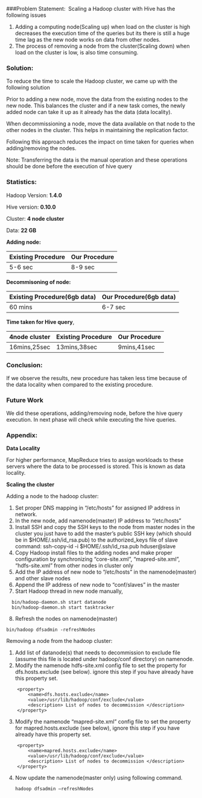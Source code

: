 ###﻿Problem Statement:
﻿
Scaling a Hadoop cluster with Hive has the following issues

1. Adding a computing node(Scaling up) when load on the cluster is high decreases the execution time of the queries but its there is still a huge time lag as the new node works on data from other nodes.
2. The process of removing a node from the cluster(Scaling down) when load on the cluster is low, is also time consuming.

### Solution:

To reduce the time to scale the Hadoop cluster, we came up with the following solution

   Prior to adding a new node, move the data from the existing nodes to the new node. This balances the cluster and if a new task comes, the newly added node can take it up as it already has the data (data locality).
   
   When decommissioning a node, move the data available on that node to the other nodes in the cluster. This helps in maintaining the replication factor.
  
Following this approach reduces the impact on time taken for queries when adding/removing the nodes.

Note: Transferring the data is the manual operation and these operations should be done before the execution of hive query

### Statistics:
Hadoop Version: **1.4.0**

Hive version: **0.10.0**

Cluster: **4 node cluster**

Data: **22 GB**

**Adding node:**

|Existing Procedure| Our Procedure|
|---|---|
|5-6 sec| 8-9 sec|

**Decommisoning of node:**

|Existing Procedure(6gb data)| Our Procedure(6gb data)|
|---|---|
|60 mins| 6-7 sec|


**Time taken for Hive query**,

|4node cluster |Existing Procedure| Our Procedure|
|---|---|---|
|16mins,25sec|13mins,38sec| 9mins,41sec|


### Conclusion:
If we observe the results, new procedure has taken less time because of the data locality when compared to the existing procedure. 


### Future Work
We did these operations, adding/removing node,  before the hive query execution. In next phase will check while executing the hive queries.
    



### Appendix:
**Data Locality**

 For higher performance, MapReduce tries to assign workloads to these servers where the data to be processed is stored. This is known as data locality.
 
**Scaling the cluster**

Adding a node to the hadoop cluster:

1. Set proper DNS mapping in “/etc/hosts” for assigned IP address in network. 
2. In the new node, add namenode(master) IP address to “/etc/hosts” 
3. Install SSH and copy the SSH keys to the node from master nodes in the cluster 
	you just have to add the master’s public SSH key (which should be in $HOME/.ssh/id\_rsa.pub) to the authorized\_keys file of slave 
   command: ssh-copy-id -i $HOME/.ssh/id_rsa.pub hduser@slave 
4. Copy Hadoop install files to the adding nodes and make proper configuration by synchronizing “core-site.xml”, “mapred-site.xml”, “hdfs-site.xml” from other nodes in cluster only 
5. Add the IP address of new node to “/etc/hosts” in the namenode(master) and other slave nodes 
6. Append the IP address of new node to “conf/slaves” in the master 
7. Start Hadoop thread in new node manually,

```
  bin/hadoop-daemon.sh start datanode 
  bin/hadoop-daemon.sh start tasktracker
  ```

8. Refresh the nodes on namenode(master)

  `bin/hadoop dfsadmin -refreshNodes`
  
Removing a node from the hadoop cluster:

1. Add list of datanode(s) that needs to decommission to exclude file (assume this file is located under hadoop/conf directory) on namenode.
2. Modify the namenode hdfs-site.xml config file to set the property for dfs.hosts.exclude (see below). ignore this step if you have already have this property set. 

```
	<property> 
   		<name>dfs.hosts.exclude</name> 
   		<value>/usr/lib/hadoop/conf/exclude</value> 
   		<description> List of nodes to decommission </description> 
	</property> 
```

3. Modify the namenode “mapred-site.xml” config file to set the property for mapred.hosts.exclude (see below), ignore this step if you have already have this property set.

```
	<property> 
   		<name>mapred.hosts.exclude</name> 
   		<value>/usr/lib/hadoop/conf/exclude</value> 
   		<description> List of nodes to decommission </description> 
	</property>
```

4. Now update the namenode(master only) using following command.

   `hadoop dfsadmin –refreshNodes `

